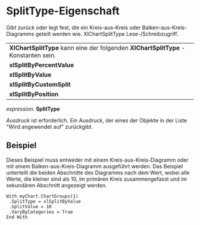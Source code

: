 
# SplitType-Eigenschaft

Gibt zurück oder legt fest, die ein Kreis-aus-Kreis oder Balken-aus-Kreis-Diagramms geteilt werden wie. XlChartSplitType Lese-/Schreibzugriff.


||
|:-----|
|**XlChartSplitType** kann eine der folgenden **XlChartSplitType** -Konstanten sein.|
|**xlSplitByPercentValue**|
|**xlSplitByValue**|
|**xlSplitByCustomSplit**|
|**xlSplitByPosition**|

 _expression_. **SplitType**

 _Ausdruck_ ist erforderlich. Ein Ausdruck, der eines der Objekte in der Liste "Wird angewendet auf" zurückgibt.

## Beispiel

Dieses Beispiel muss entweder mit einem Kreis-aus-Kreis-Diagramm oder mit einem Balken-aus-Kreis-Diagramm ausgeführt werden. Das Beispiel unterteilt die beiden Abschnitte des Diagramms nach dem Wert, wobei alle Werte, die kleiner sind als 10, im primären Kreis zusammengefasst und im sekundären Abschnitt angezeigt werden.


```
With myChart.ChartGroups(1) 
 .SplitType = xlSplitByValue 
 .SplitValue = 10 
 .VaryByCategories = True 
End With
```

